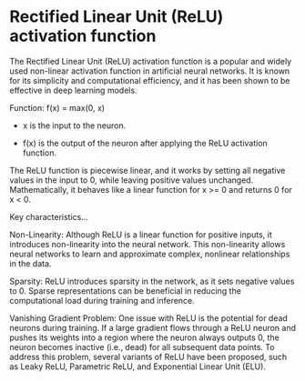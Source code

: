 # Rectified Linear Unit (ReLU) activation function

The Rectified Linear Unit (ReLU) activation function is a popular and widely used non-linear activation function in artificial neural networks. It is known for its simplicity and computational efficiency, and it has been shown to be effective in deep learning models.

Function: f(x) = max(0, x)

* x is the input to the neuron.

* f(x) is the output of the neuron after applying the ReLU activation function.

The ReLU function is piecewise linear, and it works by setting all negative values in the input to 0, while leaving positive values unchanged. Mathematically, it behaves like a linear function for x >= 0 and returns 0 for x < 0.

Key characteristics…

Non-Linearity: Although ReLU is a linear function for positive inputs, it introduces non-linearity into the neural network. This non-linearity allows neural networks to learn and approximate complex, nonlinear relationships in the data.

Sparsity: ReLU introduces sparsity in the network, as it sets negative values to 0. Sparse representations can be beneficial in reducing the computational load during training and inference.

Vanishing Gradient Problem: One issue with ReLU is the potential for dead neurons during training. If a large gradient flows through a ReLU neuron and pushes its weights into a region where the neuron always outputs 0, the neuron becomes inactive (i.e., dead) for all subsequent data points. To address this problem, several variants of ReLU have been proposed, such as Leaky ReLU, Parametric ReLU, and Exponential Linear Unit (ELU).